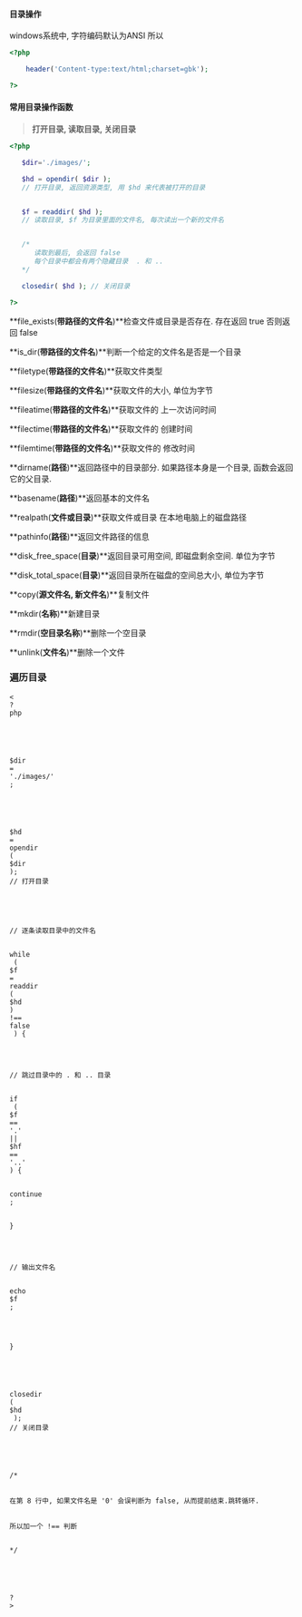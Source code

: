 #### 目录操作

windows系统中, 字符编码默认为ANSI 所以

```php
<?php

    header('Content-type:text/html;charset=gbk');

?>
```

#### 常用目录操作函数

> **打开目录, 读取目录, 关闭目录**

```php
<?php

   $dir='./images/';

   $hd = opendir( $dir ); 
   // 打开目录, 返回资源类型, 用 $hd 来代表被打开的目录


   $f = readdir( $hd ); 
   // 读取目录, $f 为目录里面的文件名, 每次读出一个新的文件名


   /*
      读取到最后, 会返回 false
      每个目录中都会有两个隐藏目录  . 和 .. 
   */

   closedir( $hd ); // 关闭目录

?>
```

**file\_exists\(**带路径的文件名**\)**检查文件或目录是否存在. 存在返回 true 否则返回 false

**is\_dir\(**带路径的文件名**\)**判断一个给定的文件名是否是一个目录

**filetype\(**带路径的文件名**\)**获取文件类型

**filesize\(**带路径的文件名**\)**获取文件的大小, 单位为字节

**fileatime\(**带路径的文件名**\)**获取文件的 上一次访问时间

**filectime\(**带路径的文件名**\)**获取文件的 创建时间

**filemtime\(**带路径的文件名**\)**获取文件的 修改时间

**dirname\(**路径**\)**返回路径中的目录部分. 如果路径本身是一个目录, 函数会返回它的父目录.

**basename\(**路径**\)**返回基本的文件名

**realpath\(**文件或目录**\)**获取文件或目录 在本地电脑上的磁盘路径

**pathinfo\(**路径**\)**返回文件路径的信息

**disk\_free\_space\(**目录**\)**返回目录可用空间, 即磁盘剩余空间. 单位为字节

**disk\_total\_space\(**目录**\)**返回目录所在磁盘的空间总大小, 单位为字节

**copy\(**源文件名, 新文件名**\)**复制文件

**mkdir\(**名称**\)**新建目录

**rmdir\(**空目录名称**\)**删除一个空目录

**unlink\(**文件名**\)**删除一个文件

### 遍历目录

```
<
?
php


​


$dir
=
'./images/'
;


​


$hd
=
opendir
(
$dir
); 
// 打开目录


​


// 逐条读取目录中的文件名


while
 ( 
$f
=
readdir
(
$hd
) 
!==
false
 ) {




// 跳过目录中的 . 和 .. 目录


if
 (
$f
==
'.'
||
$hf
==
'..'
) {


continue
;


}




// 输出文件名


echo
$f
;




}


​


closedir
( 
$hd
 ); 
// 关闭目录


​


/*


在第 8 行中, 如果文件名是 '0' 会误判断为 false, 从而提前结束.跳转循环.


所以加一个 !== 判断


*/


​


?
>
```



